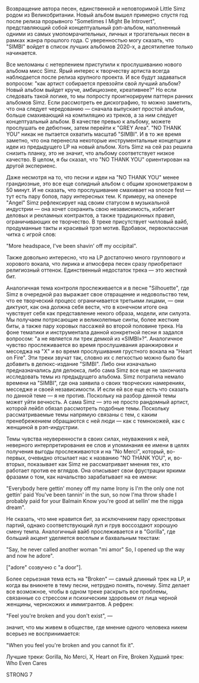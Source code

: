 Возвращение автора песен, единственной и неповторимой Little Simz родом из Великобритании. Новый альбом вышел примерно спустя год после релиза прорывного "Sometimes I Might Be Introvert", представляющий собой концептуальный рэп-альбом, наполненный одними из самых умопомрачительных, личных и трогательных песен в рамках жанра прошлого года. С уверенностью могу сказать, что "SIMBI" войдет в список лучших альбомов 2020-х, а десятилетие только начинается.

Все меломаны с нетерпением приступили к прослушиванию нового альбома мисс Simz. Ярый интерес к творчеству артиста всегда наблюдается после релиза крупного проекта. И все будут задаваться вопросом: "как артист собирается превзойти свой лучший альбом? Новый альбом выйдет круче, амбициознее, креативнее?" Но если следовать такой логике, то мы попросту проигнорируем паттерн ранних альбомов Simz. Если рассмотреть ее дискографию, то можно заметить, что она следует чередованию — сначала выпускает простой альбом, больше смахивающий на компиляцию из треков, а за ним следует концептуальный альбом. В качестве превью к альбому, можете прослушать ее дебютник, затем перейти к "GREY Area". "NO THANK YOU" никак не пытается охватить масштаб "SIMBI". И в то же время заметно, что она перенесла некоторые инструментальные концепции и идеи из предыдущего LP на новый альбом. Хоть Simz на сей раз решила снизить планку, это не значит, что альбому соответствует низкое качество. В целом, я бы сказал, что "NO THANK YOU" ориентирован на другой экспериенс.

Даже несмотря на то, что песни и идеи на "NO THANK YOU" менее грандиозные, это все еще солидный альбом с общим хронометражом в 50 минут. И не сказать, что прослушивание смахивает на snooze fest — тут есть пару бопов, пару интересных тем. К примеру, на опенере "Angel" Simz рефлексирует над своим статусом в музыкальной индустрии — она хочет сохранить свою независимость, избегает деловых и рекламных контрактов, а также традиционных правил, ограничивающих ее творчество. В треке присутствует чилловый вайб, продуманные такты и красивый трэп мотив. Вдобавок, первоклассная читка с игрой слов:

"More headspace, I've been shavin' off my occipital".

Также довольно интересно, что на LP достаточно много группового и хорового вокала, что лирика и атмосфера песен сразу приобретают религиозный оттенок. Единственный недостаток трека — это жесткий бит.

Аналогичная тема контроля прослеживается и в песне "Silhouette", где Simz в очередной раз выражает свое отвращение и недовольство тем, что ее творческий процесс ограничивается третьими лицами, — они диктуют, как она должна себя вести, что в конечном итоге она чувствует себя как представление некого образа, модели, или силуэта. Мы получаем потрясающие и великолепные синты, более жесткие биты, а также пару хоровых пассажей во второй половине трека. На фоне тематики и инструментала данной конкретной песни я задался вопросом: "а не является ли трек демкой из «SIMBI»?". Аналогичное чувство прослеживается во время прослушивания аранжировки и месседжа на "X" и во время прослушивания грустного вокала на "Heart on Fire". Эти треки звучат так, словно их с легкостью можно было бы добавить в делюкс-издание "SIMBI". Либо они изначально предназначались для делюкса, либо сама Simz все еще не закончила исследовать темы из предыдущего альбома. Simz потратила немало времени на "SIMBI", где она заявила о своих творческих намерениях, месседже и своей независимости. И если ей все еще есть что сказать по данной теме — я не против. Поскольку на разбор данной темы может уйти вечность. А сама Simz — это не просто рандомный артист, которой лейбл обязал рассмотреть подобные темы. Поскольку рассматриваемые темы напрямую связаны с тем, с каким пренебрежением обращаются с ней люди — как с темнокожей, как с женщиной в рэп-индустрии.

Темы чувства неуверенности в своих силах, неуважения к ней, неверного интерпретирования ее слов и упоминания ее имени в целях получения выгоды прослеживаются и на "No Merci", который, во-первых, очевидно отсылает нас к названию "NO THANK YOU", и, во-вторых, показывает как Simz не рассматривает мнения тех, кто работает против ее вглядов. Она описывает свои фрустрации яркими фразами о том, как начальство зарабатывает на ее имени:

"Everybody here gettin' money off my name
Irony is I'm the only one not gettin' paid
You've been tannin' in the sun, so now I'ma throw shade
I probably paid for your Balmain
Know you're good at sellin' me the nigga dream".

Не сказать, что мне нравится бит, за исключением пару оркестровых партий, однако соответствующий луп и грув воссоздают хорошую смену темпа. Аналогичный вайб прослеживается и в "Gorilla", где больший акцент уделяется веселым и бахвальным текстам:

"Say, he never called another woman "mi amor"
So, I opened up the way and now he adore".

["adore" созвучно с "a door"].

Более серьезная тема есть на "Broken" — самый длинный трек на LP, и когда вы вникнете в тему песни, нетрудно понять, почему. Simz делает все возможное, чтобы в одном треке раскрыть все проблемы, связанные со стрессом и психическим здоровьем от лица черной женщины, чернокожих и иммигрантов. А рефрен:

"Feel you're broken and you don't exist", —

значит, что мы живем в обществе, где мнение одного человека никем всерьез не воспринимается:

"When you feel you're broken and you cannot fix it".

Лучшие треки: Gorilla, No Merci, X, Heart on Fire, Broken
Худший трек: Who Even Cares

STRONG 7
